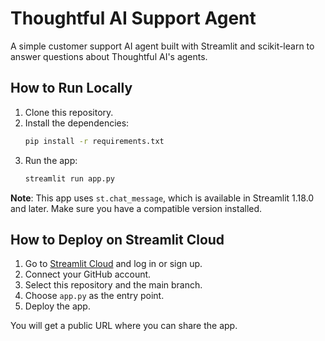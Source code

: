 # Thoughtful AI Support Agent

A simple customer support AI agent built with Streamlit and scikit-learn to answer questions about Thoughtful AI's agents.

## How to Run Locally

1. Clone this repository.
2. Install the dependencies:  
   ```bash
   pip install -r requirements.txt
   ```
3. Run the app:  
   ```bash
   streamlit run app.py
   ```

**Note**: This app uses `st.chat_message`, which is available in Streamlit 1.18.0 and later. Make sure you have a compatible version installed.

## How to Deploy on Streamlit Cloud

1. Go to [Streamlit Cloud](https://share.streamlit.io/) and log in or sign up.
2. Connect your GitHub account.
3. Select this repository and the main branch.
4. Choose `app.py` as the entry point.
5. Deploy the app.

You will get a public URL where you can share the app.
